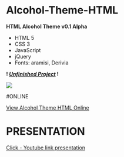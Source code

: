 # Alcohol-Theme-HTML
<b>HTML Alcohol Theme v0.1 Alpha</b>

- HTML 5
- CSS 3
- JavaScript
- jQuery
- Fonts: aramisi, Derivia


<b>! <u><i>Unfinished Project</i></u> !</b>

<img src="https://cdn.scrot.moe/images/2016/06/13/shot-20160613-7789-1mcoe9h.jpg">


#ONLINE

<a href="http://test10.besaba.com/rtrc/alcohol_theme/">View Alcohol Theme HTML Online </a>

# PRESENTATION

<a href="https://www.youtube.com/watch?v=cBOWUqXiqJk">Click - Youtube link presentation</a>

